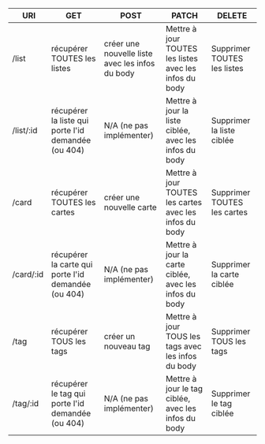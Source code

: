 | URI | GET | POST | PATCH | DELETE |
|---|---|---|---|---|
| /list | récupérer TOUTES les listes | créer une nouvelle liste avec les infos du body | Mettre à jour TOUTES les listes avec les infos du body | Supprimer TOUTES les listes |
| /list/:id | récupérer la liste qui porte l'id demandée (ou 404) | N/A (ne pas implémenter) | Mettre à jour la liste ciblée, avec les infos du body | Supprimer la liste ciblée |
| /card | récupérer TOUTES les cartes | créer une nouvelle carte | Mettre à jour TOUTES les cartes avec les infos du body | Supprimer TOUTES les cartes |
| /card/:id | récupérer la carte qui porte l'id demandée (ou 404) | N/A (ne pas implémenter) | Mettre à jour la carte ciblée, avec les infos du body | Supprimer la carte ciblée |
| /tag | récupérer TOUS les tags | créer un nouveau tag | Mettre à jour TOUS les tags avec les infos du body | Supprimer TOUS les tags |
| /tag/:id | récupérer le tag qui porte l'id demandée (ou 404) | N/A (ne pas implémenter) | Mettre à jour le tag ciblée, avec les infos du body | Supprimer le tag ciblée |